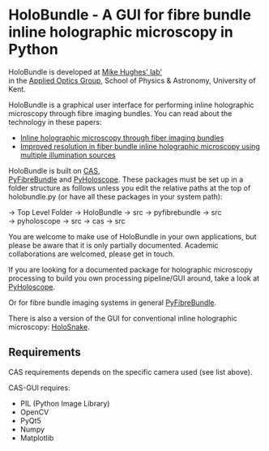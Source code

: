 # HoloBundle - A GUI for fibre bundle inline holographic microscopy in Python

HoloBundle is developed at [Mike Hughes' lab'](https://research.kent.ac.uk/applied-optics/hughes)  
in the [Applied Optics Group](https://research.kent.ac.uk/applied-optics/), School of Physics & Astronomy, 
University of Kent.

HoloBundle is a graphical user interface for performing inline holographic
microscopy through fibre imaging bundles. You can read about the technology
in these papers:
* [Inline holographic microscopy through fiber imaging bundles](https://arxiv.org/pdf/2006.09296.pdf)
* [Improved resolution in fiber bundle inline holographic microscopy using multiple illumination sources](https://preprints.opticaopen.org/ndownloader/files/43619601)

HoloBundle is built on [CAS](https://www.github.com/mikehugheskent/cas),  
[PyFibreBundle](https://www.github.com/mikehugheskent/pyfibrebundle) and 
[PyHoloscope](https://www.github.com/mikehugheskent/pyholoscope). These packages must be 
set up in a folder structure as follows unless you edit the relative paths
at the top of holobundle.py (or have all 
these packages in your system path):

-> Top Level Folder
    -> HoloBundle
        -> src
    -> pyfibrebundle
        -> src    
    -> pyholoscope
        -> src
    -> cas
        -> src        

You are welcome to make use of HoloBundle in your own applications, but please
be aware that it is only partially documented. Academic collaborations are 
welcomed, please get in touch.

If you are looking for a documented package for holographic microscopy 
processing to build you own processing pipeline/GUI around, take a look at 
[PyHoloscope](https://www.github.com/mikehugheskent/pyholoscope).  

Or for fibre bundle imaging systems in general [PyFibreBundle](https://www.github.com/mikehugheskent/pyfibrebundle).

There is also a version of the GUI for conventional inline holographic microscopy:
[HoloSnake](https://www.github.com/mikehugheskent/holosnake).

## Requirements

CAS requirements depends on the specific camera used (see list above).

CAS-GUI requires:
* PIL (Python Image Library)
* OpenCV
* PyQt5
* Numpy
* Matplotlib
